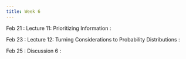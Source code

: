 ```yaml
---
title: Week 6
---
```


Feb 21
: Lecture 11: Prioritizing Information
    :   

Feb 23
: Lecture 12: Turning Considerations to Probability Distributions
    :  

Feb 25
: Discussion 6
    :  